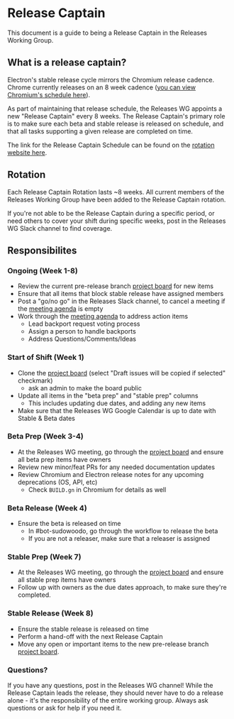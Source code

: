 # Release Captain

This document is a guide to being a Release Captain in the Releases Working Group.

## What is a release captain?

Electron's stable release cycle mirrors the Chromium release cadence. Chrome currently releases on an 8 week cadence ([you can view Chromium's schedule here](https://chromiumdash.appspot.com/schedule)).

As part of maintaining that release schedule, the Releases WG appoints a new "Release Captain" every 8 weeks. The Release Captain's primary role is to make sure each beta and stable release is released on schedule, and that all tasks supporting a given release are completed on time.

The link for the Release Captain Schedule can be found on the [rotation website here](https://rotation.electronjs.org/rotations/d865ef86-ad57-4430-b417-e1d560bd8f93).

## Rotation

Each Release Captain Rotation lasts ~8 weeks. All current members of the Releases Working Group have been added to the Release Captain rotation.

If you're not able to be the Release Captain during a specific period, or need others to cover your shift during specific weeks, post in the Releases WG Slack channel to find coverage.

## Responsibilites

### Ongoing (Week 1-8)
* Review the current pre-release branch [project board] for new items
* Ensure that all items that block stable release have assigned members
* Post a "go/no go" in the Releases Slack channel, to cancel a meeting if the [meeting agenda] is empty
* Work through the [meeting agenda] to address action items
    * Lead backport request voting process
    * Assign a person to handle backports
    * Address Questions/Comments/Ideas

### Start of Shift (Week 1)
* Clone the [project board] (select "Draft issues will be copied if selected" checkmark)
    * ask an admin to make the board public
* Update all items in the "beta prep" and "stable prep" columns
    * This includes updating due dates, and adding any new items
* Make sure that the Releases WG Google Calendar is up to date with Stable & Beta dates

### Beta Prep (Week 3-4)
* At the Releases WG meeting, go through the [project board] and ensure all beta prep items have owners
* Review new minor/feat PRs for any needed documentation updates
* Review Chromium and Electron release notes for any upcoming deprecations (OS, API, etc)
    * Check `BUILD.gn` in Chromium for details as well

### Beta Release (Week 4)
* Ensure the beta is released on time
    * In #bot-sudowoodo, go through the workflow to release the beta
    * If you are not a releaser, make sure that a releaser is assigned

### Stable Prep (Week 7)
* At the Releases WG meeting, go through the [project board] and ensure all stable prep items have owners
* Follow up with owners as the due dates approach, to make sure they're completed.

### Stable Release (Week 8)
* Ensure the stable release is released on time
* Perform a hand-off with the next Release Captain
* Move any open or important items to the new pre-release branch [project board].

### Questions?

If you have any questions, post in the Releases WG channel! While the Release Captain leads the release, they should never have to do a release alone - it's the responsibility of the entire working group. Always ask questions or ask for help if you need it.


<!-- Link labels -->

[project board]: https://github.com/orgs/electron/projects?query=is%3Aopen
[meeting agenda]: https://docs.google.com/document/d/1XWdD4uAu9m8Gcpiw1j5fLwwZ_hU4rce9JyTpuKU6uM8/edit#heading=h.lmqlihhhgcch
